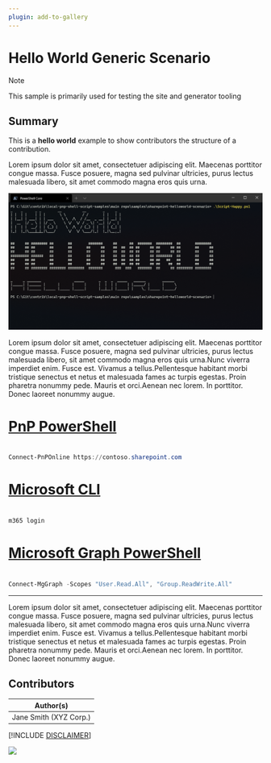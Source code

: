 ```yaml
---
plugin: add-to-gallery
---
```


# Hello World Generic Scenario

> [!Note]
> This sample is primarily used for testing the site and generator tooling

## Summary

This is a **hello world** example to show contributors the structure of a contribution.

Lorem ipsum dolor sit amet, consectetuer adipiscing elit. Maecenas porttitor congue massa. Fusce posuere, magna sed pulvinar ultricies, purus lectus malesuada libero, sit amet commodo magna eros quis urna.

![Example Screenshot](assets/example.png)

Lorem ipsum dolor sit amet, consectetuer adipiscing elit. Maecenas porttitor congue massa. Fusce posuere, magna sed pulvinar ultricies, purus lectus malesuada libero, sit amet commodo magna eros quis urna.Nunc viverra imperdiet enim. Fusce est. Vivamus a tellus.Pellentesque habitant morbi tristique senectus et netus et malesuada fames ac turpis egestas. Proin pharetra nonummy pede. Mauris et orci.Aenean nec lorem. In porttitor. Donec laoreet nonummy augue.

# [PnP PowerShell](#tab/pnpps)

```powershell

Connect-PnPOnline https://contoso.sharepoint.com

```

# [Microsoft CLI](#tab/m365cli)

```bash

m365 login

```

# [Microsoft Graph PowerShell](#tab/graphps)

```powershell

Connect-MgGraph -Scopes "User.Read.All", "Group.ReadWrite.All"

```

***

Lorem ipsum dolor sit amet, consectetuer adipiscing elit. Maecenas porttitor congue massa. Fusce posuere, magna sed pulvinar ultricies, purus lectus malesuada libero, sit amet commodo magna eros quis urna.Nunc viverra imperdiet enim. Fusce est. Vivamus a tellus.Pellentesque habitant morbi tristique senectus et netus et malesuada fames ac turpis egestas. Proin pharetra nonummy pede. Mauris et orci.Aenean nec lorem. In porttitor. Donec laoreet nonummy augue.

## Contributors

| Author(s) |
|-----------|
| Jane Smith (XYZ Corp.) |


[!INCLUDE [DISCLAIMER](../../docfx/includes/DISCLAIMER.md)]

<img src="https://telemetry.sharepointpnp.com/script-samples/scripts/test-generic-helloworld-scenario" aria-hidden="true" />
